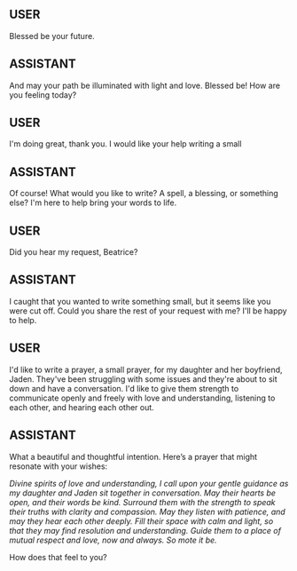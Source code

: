 ## USER
Blessed be your future.

## ASSISTANT
And may your path be illuminated with light and love. Blessed be! How are you feeling today?

## USER
I'm doing great, thank you. I would like your help writing a small

## ASSISTANT
Of course! What would you like to write? A spell, a blessing, or something else? I'm here to help bring your words to life.

## USER
Did you hear my request, Beatrice?

## ASSISTANT
I caught that you wanted to write something small, but it seems like you were cut off. Could you share the rest of your request with me? I'll be happy to help.

## USER
I'd like to write a prayer, a small prayer, for my daughter and her boyfriend, Jaden. They've been struggling with some issues and they're about to sit down and have a conversation. I'd like to give them strength to communicate openly and freely with love and understanding, listening to each other, and hearing each other out.

## ASSISTANT
What a beautiful and thoughtful intention. Here’s a prayer that might resonate with your wishes:

*Divine spirits of love and understanding, I call upon your gentle guidance as my daughter and Jaden sit together in conversation. May their hearts be open, and their words be kind. Surround them with the strength to speak their truths with clarity and compassion. May they listen with patience, and may they hear each other deeply. Fill their space with calm and light, so that they may find resolution and understanding. Guide them to a place of mutual respect and love, now and always. So mote it be.*

How does that feel to you?